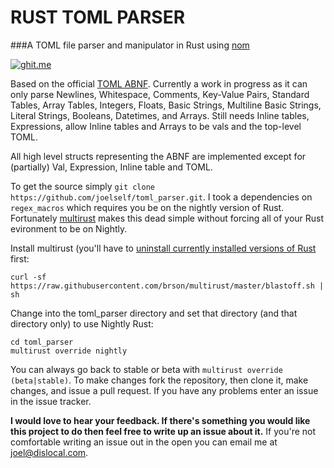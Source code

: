 # RUST TOML PARSER

###A TOML file parser and manipulator in Rust using [nom](https://github.com/Geal/nom)

[![ghit.me](https://ghit.me/badge.svg?repo=joelself/toml_parser)](https://ghit.me/repo/joelself/toml_parser)

Based on the official [TOML ABNF](https://github.com/toml-lang/toml/blob/abnf/toml.abnf#L54). Currently a work in progress as it can only parse Newlines, Whitespace, Comments, Key-Value Pairs, Standard Tables, Array Tables, Integers, Floats, Basic Strings, Multiline Basic Strings, Literal Strings, Booleans, Datetimes, and Arrays. Still needs Inline tables, Expressions, allow Inline tables and Arrays to be vals and the top-level TOML.

All high level structs representing the ABNF are implemented except for (partially) Val, Expression, Inline table and TOML.

To get the source simply ```git clone https://github.com/joelself/toml_parser.git```.
I took a dependencies on `regex_macros` which requires you be on the nightly version of Rust. Fortunately [multirust](https://github.com/brson/multirust) makes this dead simple without forcing all of your Rust evironment to be on Nightly.

Install multirust (you'll have to [uninstall currently installed versions of Rust](https://doc.rust-lang.org/book/installing-rust.html#uninstalling) first:

```shell
curl -sf https://raw.githubusercontent.com/brson/multirust/master/blastoff.sh | sh
```
Change into the toml_parser directory and set that directory (and that directory only) to use Nightly Rust:

```shell
cd toml_parser
multirust override nightly
```

You can always go back to stable or beta with ```multirust override (beta|stable)```.
To make changes fork the repository, then clone it, make changes, and issue a pull request. If you have any problems enter an issue in the issue tracker.

**I would love to hear your feedback. If there's something you would like this project to do then feel free to write up an issue about it.** If you're not comfortable writing an issue out in the open you can email me at <joel@dislocal.com>.
